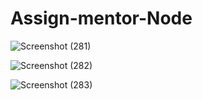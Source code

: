 # Assign-mentor-Node



![Screenshot (281)](https://github.com/Saravanakumar1802/Assign-mentor-Node/assets/106732392/c1fef724-1b62-4a95-97fd-9c2f1ce23b5e)


![Screenshot (282)](https://github.com/Saravanakumar1802/Assign-mentor-Node/assets/106732392/295e1f48-8564-468e-b877-e49d9d6d4462)



![Screenshot (283)](https://github.com/Saravanakumar1802/Assign-mentor-Node/assets/106732392/f866a9b3-acf5-454b-81c7-421a60fe0806)
